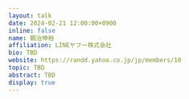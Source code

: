 ```yaml
---
layout: talk
date: 2024-02-21 12:00:00+0900
inline: false
name: 鍜治伸裕
affiliation: LINEヤフー株式会社
bio: TBD
website: https://randd.yahoo.co.jp/jp/members/10
topic: TBD
abstract: TBD
display: true
---
```

